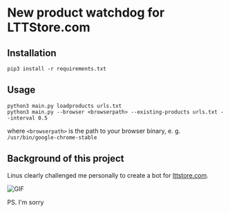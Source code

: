 # New product watchdog for LTTStore.com

## Installation

```python3
pip3 install -r requirements.txt
```

## Usage

```python3
python3 main.py loadproducts urls.txt
python3 main.py --browser <browserpath> --existing-products urls.txt --interval 0.5
```

where `<browserpath>` is the path to your browser binary, e. g. `/usr/bin/google-chrome-stable`

## Background of this project

Linus clearly challenged me personally to create a bot for [lttstore.com](https://lttstore.com).

![GIF](https://i.imgur.com/Gc8CDmH.gif)

PS. I'm sorry
